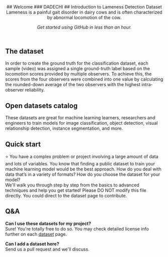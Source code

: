 <header>
## Welcome
<!--
  <<< Author notes: Course header >>>
  Include a 1280×640 image, course title in sentence case, and a concise description in emphasis.
  In your repository settings: enable template repository, add your 1280×640 social image, auto delete head branches.
  Add your open source license, GitHub uses MIT license.
-->
### DADECHI
## Introduction to Lameness Detection Dataset 
Lameness is a painful gait disorder in dairy cows and is often characterized by abnormal locomotion of the cow.

_Get started using GitHub in less than an hour._

</header>

<!--
  <<< Author notes: Course start >>>
  Include start button, a note about Actions minutes,
  and tell the learner why they should take the course.
-->


## The dataset

In order to create the ground truth for the classification dataset,
each sample (video) was assigned a single ground-truth label based on
the locomotion scores provided by multiple observers. To achieve this,
the scores from the four observers were combined into one value by
calculating the rounded-down average of the two observers with the
highest intra-observer reliability.

## Open datasets catalog 

These datasets are great for machine learning learners, researchers and engineers to train models for image classification, object detection, visual relationship detection, instance segmentation, and more. </br>

## Quick start

⭐ You have a complex problem or project involving a large amount of data and lots of variables. You know that finding a public dataset to train your machine learning model would be the best approach. How do you deal with data that’s in a variety of formats? How do you choose the dataset for your model?</br>
We'll walk you through step by step from the basics to advanced techniques and help you get started!
Please DO NOT modify this file directly. You could direct to the dataset page to contribute. 

## Q&A

**Can I use these datasets for my project?**</br>
Sure! You're totally free to do so. You may check detailed license info further on each [dataset](https://gas.graviti.com/open-datasets) page. 

**Can I add a dataset here?**</br>
Send us a pull request and we'll discuss.

</footer>
